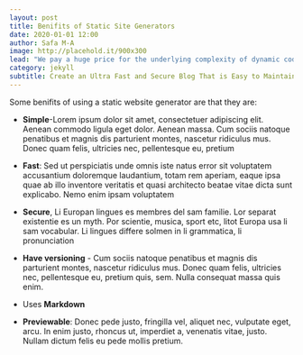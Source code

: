 ```yaml
---
layout: post
title: Benifits of Static Site Generators
date: 2020-01-01 12:00
author: Safa M-A
image: http://placehold.it/900x300
lead: "We pay a huge price for the underlying complexity of dynamic code running on a server on every request - a price we could avoid paying entirerly when this kind of complexity is not needed."
category: jekyll
subtitle: Create an Ultra Fast and Secure Blog That is Easy to Maintain and Scale
---
```


Some benifits of using a static website generator are that they are:

 - **Simple**-Lorem ipsum dolor sit amet, consectetuer adipiscing elit. Aenean commodo ligula eget dolor. Aenean massa. Cum sociis natoque penatibus et magnis dis parturient montes, nascetur ridiculus mus. Donec quam felis, ultricies nec, pellentesque eu, pretium

 - **Fast**: Sed ut perspiciatis unde omnis iste natus error sit voluptatem accusantium doloremque laudantium, totam rem aperiam, eaque ipsa quae ab illo inventore veritatis et quasi architecto beatae vitae dicta sunt explicabo. Nemo enim ipsam voluptatem

 - **Secure**, Li Europan lingues es membres del sam familie. Lor separat existentie es un myth. Por scientie, musica, sport etc, litot Europa usa li sam vocabular. Li lingues differe solmen in li grammatica, li pronunciation

 - **Have versioning** - Cum sociis natoque penatibus et magnis dis parturient montes, nascetur ridiculus mus. Donec quam felis, ultricies nec, pellentesque eu, pretium quis, sem. Nulla consequat massa quis enim.

 - Uses **Markdown**
 
 - **Previewable**: Donec pede justo, fringilla vel, aliquet nec, vulputate eget, arcu. In enim justo, rhoncus ut, imperdiet a, venenatis vitae, justo. Nullam dictum felis eu pede mollis pretium.
